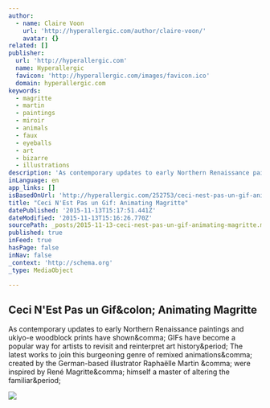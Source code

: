 ```yaml
---
author:
  - name: Claire Voon
    url: 'http://hyperallergic.com/author/claire-voon/'
    avatar: {}
related: []
publisher:
  url: 'http://hyperallergic.com'
  name: Hyperallergic
  favicon: 'http://hyperallergic.com/images/favicon.ico'
  domain: hyperallergic.com
keywords:
  - magritte
  - martin
  - paintings
  - miroir
  - animals
  - faux
  - eyeballs
  - art
  - bizarre
  - illustrations
description: 'As contemporary updates to early Northern Renaissance paintings and ukiyo-e woodblock prints have shown, GIFs have become a popular way for artists to revisit and reinterpret art history. The latest works to join this burgeoning genre of remixed animations, created by the German-based illustrator Raphaëlle Martin , were inspired by René Magritte, himself a master of altering the familiar.'
inLanguage: en
app_links: []
isBasedOnUrl: 'http://hyperallergic.com/252753/ceci-nest-pas-un-gif-animating-magritte/'
title: "Ceci N'Est Pas un Gif: Animating Magritte"
datePublished: '2015-11-13T15:17:51.441Z'
dateModified: '2015-11-13T15:16:26.770Z'
sourcePath: _posts/2015-11-13-ceci-nest-pas-un-gif-animating-magritte.md
published: true
inFeed: true
hasPage: false
inNav: false
_context: 'http://schema.org'
_type: MediaObject

---
```

<article style=""><h1>Ceci N'Est Pas un Gif&amp;colon; Animating Magritte</h1><p>As contemporary updates to early Northern Renaissance paintings and ukiyo-e woodblock prints have shown&amp;comma; GIFs have become a popular way for artists to revisit and reinterpret art history&amp;period; The latest works to join this burgeoning genre of remixed animations&amp;comma; created by the German-based illustrator Raphaëlle Martin &amp;comma; were inspired by René Magritte&amp;comma; himself a master of altering the familiar&amp;period;</p><img src="http://hyperallergic.com/wp-content/uploads/2015/11/fils-de-l-homme-1.gif" /></article>